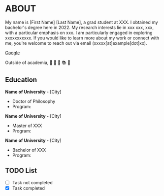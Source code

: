 # ABOUT

My name is [First Name] [Last Name], a grad student at XXX. I obtained my bachelor's degree here in 2022. My research interests lie in xxx xxx, xxx, with a particular emphasis on xxx. I am particularly engaged in exploring xxxxxxxxxxx. If you would like to learn more about my work or connect with me, you're welcome to reach out via email (xxxxx[at]example[dot]xx).

[Google](https://google.com)

Outside of academia, &#x1F3C0; &#x1F94A; &#x1F94B; &#x1F4DA; &#x1F373;

## Education
**<i class="fa-solid fa-graduation-cap" style="color:#A02437"></i> Name of University** - [City]
- Doctor of Philosophy
- Program: 

**<i class="fa-solid fa-graduation-cap" style="color:#275D38"></i> Name of University** - [City]
- Master of XXX
- Program: 

**<i class="fa-solid fa-graduation-cap" style="color:#FFC72C"></i> Name of University** - [City]
- Bachelor of XXX
- Program: 


## TODO List
- [ ] Task not completed
- [x] Task completed

